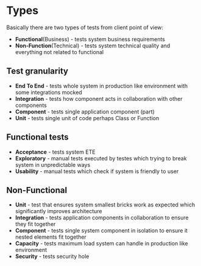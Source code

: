 # Types

Basically there are two types of tests from client point of view:

* **Functional**(Business) - tests system business requirements
* **Non-Function**(Technical) - tests system technical quality and everything not related to functional

## Test granularity

* **End To End** - tests whole system in production like environment with some integrations mocked 
* **Integration** - tests how component acts in collaboration with other components 
* **Component** - tests single application component (part) 
* **Unit** - tests single unit of code perhaps Class or Function

## Functional tests
* **Acceptance** - tests system ETE   
* **Exploratory** - manual tests executed by testes which trying to break system in unpredictable ways
* **Usability** - manual tests which check if system is friendly to user

## Non-Functional
* **Unit** - test that ensures system smallest bricks work as expected which significantly improves architecture
* **Integration** - tests application components in collaboration to ensure they fit together
* **Component** - tests single system component in isolation to ensure it nested elements fit together
* **Capacity** - tests maximum load system can handle in production like environment
* **Security** - tests security hole 

